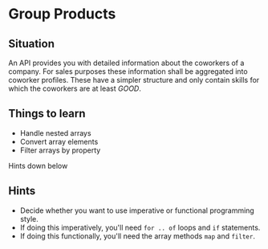 # Group Products

## Situation

An API provides you with detailed information about the coworkers of a company.
For sales purposes these information shall be aggregated into coworker profiles.
These have a simpler structure and only contain skills for which the coworkers are at least _GOOD_.

## Things to learn

* Handle nested arrays
* Convert array elements
* Filter arrays by property

Hints down below






















































## Hints

* Decide whether you want to use imperative or functional programming style.
* If doing this imperatively, you'll need `for .. of` loops and `if` statements.
* If doing this functionally, you'll need the array methods `map` and `filter`.
